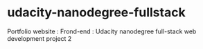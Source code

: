# udacity-nanodegree-fullstack
Portfolio website : Frond-end : Udacity nanodegree full-stack web development project 2 
